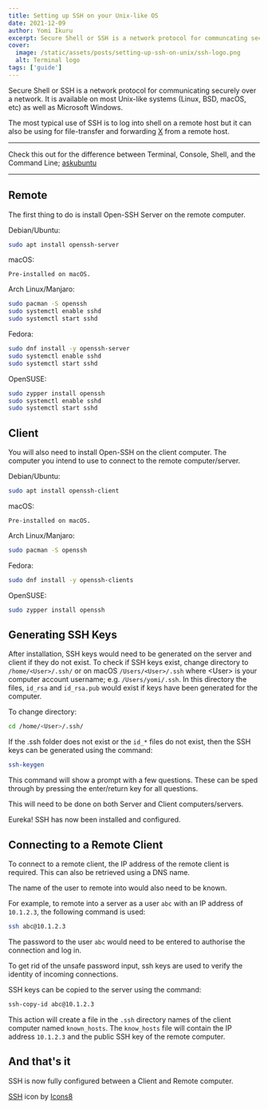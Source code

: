 ```yaml
---
title: Setting up SSH on your Unix-like OS
date: 2021-12-09
author: Yomi Ikuru
excerpt: Secure Shell or SSH is a network protocol for communcating securely over a network. It is available on most Unix-like systems (Linux, BSD, macOS, etc) as well as Microsoft Windows.
cover:
  image: /static/assets/posts/setting-up-ssh-on-unix/ssh-logo.png
  alt: Terminal logo
tags: ['guide']
---
```


Secure Shell or SSH is a network protocol for communicating securely over a network. It is available on most Unix-like systems (Linux, BSD, macOS, etc) as well as Microsoft Windows.

The most typical use of SSH is to log into shell on a remote host but it can also be using for file-transfer and forwarding [X](https://en.wikipedia.org/wiki/X_Window_System) from a remote host.

---

Check this out for the difference between Terminal, Console, Shell, and the Command Line; [askubuntu](https://askubuntu.com/questions/506510/what-is-the-difference-between-terminal-console-shell-and-command-line)

---

## Remote

The first thing to do is install Open-SSH Server on the remote computer.

Debian/Ubuntu:

```bash
sudo apt install openssh-server
```

macOS:

`Pre-installed on macOS.`

Arch Linux/Manjaro:

```bash
sudo pacman -S openssh
sudo systemctl enable sshd
sudo systemctl start sshd
```

Fedora:

```bash
sudo dnf install -y openssh-server
sudo systemctl enable sshd
sudo systemctl start sshd
```

OpenSUSE:

```bash
sudo zypper install openssh
sudo systemctl enable sshd
sudo systemctl start sshd
```

## Client

You will also need to install Open-SSH on the client computer. The computer you intend to use to connect to the remote computer/server.

Debian/Ubuntu:

```bash
sudo apt install openssh-client
```

macOS:

`Pre-installed on macOS.`

Arch Linux/Manjaro:

```bash
sudo pacman -S openssh
```

Fedora:

```bash
sudo dnf install -y openssh-clients
```

OpenSUSE:

```bash
sudo zypper install openssh
```

## Generating SSH Keys

After installation, SSH keys would need to be generated on the server and client if they do not exist. To check if SSH keys exist, change directory to `/home/<User>/.ssh/` or on macOS `/Users/<User>/.ssh` where \<User\> is your computer account username; e.g. `/Users/yomi/.ssh`. In this directory the files, `id_rsa` and `id_rsa.pub` would exist if keys have been generated for the computer.

To change directory:

```bash
cd /home/<User>/.ssh/
```

If the .ssh folder does not exist or the `id_*` files do not exist, then the SSH keys can be generated using the command:

```bash
ssh-keygen
```

This command will show a prompt with a few questions. These can be sped through by pressing the enter/return key for all questions.

This will need to be done on both Server and Client computers/servers.

Eureka! SSH has now been installed and configured.

## Connecting to a Remote Client

To connect to a remote client, the IP address of the remote client is required. This can also be retrieved using a DNS name.

The name of the user to remote into would also need to be known.

For example, to remote into a server as a user `abc` with an IP address of `10.1.2.3`, the following command is used:

```bash
ssh abc@10.1.2.3
```

The password to the user `abc` would need to be entered to authorise the connection and log in.

To get rid of the unsafe password input, ssh keys are used to verify the identity of incoming connections.

SSH keys can be copied to the server using the command:

```bash
ssh-copy-id abc@10.1.2.3
```

This action will create a file in the `.ssh` directory names of the client computer named `known_hosts`. The `know_hosts` file will contain the IP address `10.1.2.3` and the public SSH key of the remote computer.

## And that's it

SSH is now fully configured between a Client and Remote computer.

<a target="_blank" href="https://icons8.com/icon/45190/ssh">SSH</a> icon by <a target="_blank" href="https://icons8.com">Icons8</a>
